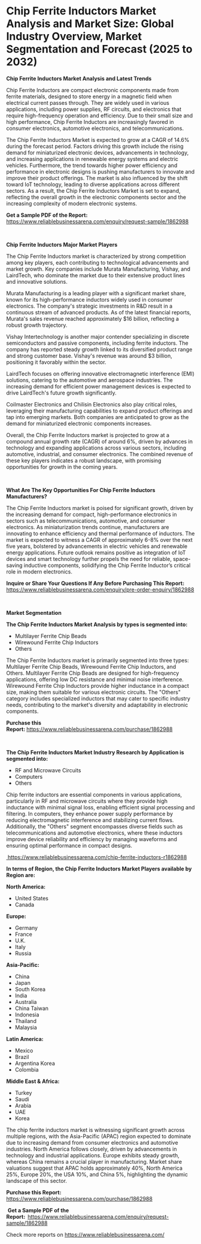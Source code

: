 <p><h1>Chip Ferrite Inductors Market Analysis and Market Size: Global Industry Overview, Market Segmentation and Forecast (2025 to 2032)</h1></p><p><strong>Chip Ferrite Inductors Market Analysis and Latest Trends</strong></p>
<p><p>Chip Ferrite Inductors are compact electronic components made from ferrite materials, designed to store energy in a magnetic field when electrical current passes through. They are widely used in various applications, including power supplies, RF circuits, and electronics that require high-frequency operation and efficiency. Due to their small size and high performance, Chip Ferrite Inductors are increasingly favored in consumer electronics, automotive electronics, and telecommunications.</p><p>The Chip Ferrite Inductors Market is expected to grow at a CAGR of 14.6% during the forecast period. Factors driving this growth include the rising demand for miniaturized electronic devices, advancements in technology, and increasing applications in renewable energy systems and electric vehicles. Furthermore, the trend towards higher power efficiency and performance in electronic designs is pushing manufacturers to innovate and improve their product offerings. The market is also influenced by the shift toward IoT technology, leading to diverse applications across different sectors. As a result, the Chip Ferrite Inductors Market is set to expand, reflecting the overall growth in the electronic components sector and the increasing complexity of modern electronic systems.</p></p>
<p><strong>Get a Sample PDF of the Report:&nbsp;</strong> <a href="https://www.reliablebusinessarena.com/enquiry/request-sample/1862988?utm_campaign=2031&utm_medium=2&utm_source=Github&utm_content=ia&utm_term=13022025&utm_id=chip-ferrite-inductors">https://www.reliablebusinessarena.com/enquiry/request-sample/1862988</a></p>
<p>&nbsp;</p>
<p><strong>Chip Ferrite Inductors Major Market Players</strong></p>
<p><p>The Chip Ferrite Inductors market is characterized by strong competition among key players, each contributing to technological advancements and market growth. Key companies include Murata Manufacturing, Vishay, and LairdTech, who dominate the market due to their extensive product lines and innovative solutions.</p><p>Murata Manufacturing is a leading player with a significant market share, known for its high-performance inductors widely used in consumer electronics. The company's strategic investments in R&D result in a continuous stream of advanced products. As of the latest financial reports, Murata's sales revenue reached approximately $16 billion, reflecting a robust growth trajectory.</p><p>Vishay Intertechnology is another major contender specializing in discrete semiconductors and passive components, including ferrite inductors. The company has reported steady growth linked to its diversified product range and strong customer base. Vishay's revenue was around $3 billion, positioning it favorably within the sector.</p><p>LairdTech focuses on offering innovative electromagnetic interference (EMI) solutions, catering to the automotive and aerospace industries. The increasing demand for efficient power management devices is expected to drive LairdTech's future growth significantly.</p><p>Coilmaster Electronics and Chilisin Electronics also play critical roles, leveraging their manufacturing capabilities to expand product offerings and tap into emerging markets. Both companies are anticipated to grow as the demand for miniaturized electronic components increases.</p><p>Overall, the Chip Ferrite Inductors market is projected to grow at a compound annual growth rate (CAGR) of around 6%, driven by advances in technology and expanding applications across various sectors, including automotive, industrial, and consumer electronics. The combined revenue of these key players indicates a robust landscape, with promising opportunities for growth in the coming years.</p></p>
<p>&nbsp;</p>
<p><strong>What Are The Key Opportunities For Chip Ferrite Inductors Manufacturers?</strong></p>
<p><p>The Chip Ferrite Inductors market is poised for significant growth, driven by the increasing demand for compact, high-performance electronics in sectors such as telecommunications, automotive, and consumer electronics. As miniaturization trends continue, manufacturers are innovating to enhance efficiency and thermal performance of inductors. The market is expected to witness a CAGR of approximately 6-8% over the next five years, bolstered by advancements in electric vehicles and renewable energy applications. Future outlook remains positive as integration of IoT devices and smart technology further propels the need for reliable, space-saving inductive components, solidifying the Chip Ferrite Inductor’s critical role in modern electronics.</p></p>
<p><strong>Inquire or Share Your Questions If Any Before Purchasing This Report:</strong> <a href="https://www.reliablebusinessarena.com/enquiry/pre-order-enquiry/1862988?utm_campaign=2031&utm_medium=2&utm_source=Github&utm_content=ia&utm_term=13022025&utm_id=chip-ferrite-inductors">https://www.reliablebusinessarena.com/enquiry/pre-order-enquiry/1862988</a></p>
<p>&nbsp;</p>
<p><strong>Market Segmentation</strong></p>
<p><strong>The Chip Ferrite Inductors Market Analysis by types is segmented into:</strong></p>
<p><ul><li>Multilayer Ferrite Chip Beads</li><li>Wirewound Ferrite Chip Inductors</li><li>Others</li></ul></p>
<p><p>The Chip Ferrite Inductors market is primarily segmented into three types: Multilayer Ferrite Chip Beads, Wirewound Ferrite Chip Inductors, and Others. Multilayer Ferrite Chip Beads are designed for high-frequency applications, offering low DC resistance and minimal noise interference. Wirewound Ferrite Chip Inductors provide higher inductance in a compact size, making them suitable for various electronic circuits. The "Others" category includes specialized inductors that may cater to specific industry needs, contributing to the market's diversity and adaptability in electronic components.</p></p>
<p><strong>Purchase this Report:&nbsp;</strong><a href="https://www.reliablebusinessarena.com/purchase/1862988?utm_campaign=2031&utm_medium=2&utm_source=Github&utm_content=ia&utm_term=13022025&utm_id=chip-ferrite-inductors">https://www.reliablebusinessarena.com/purchase/1862988</a></p>
<p>&nbsp;</p>
<p><strong>The Chip Ferrite Inductors Market Industry Research by Application is segmented into:</strong></p>
<p><ul><li>RF and Microwave Circuits</li><li>Computers</li><li>Others</li></ul></p>
<p><p>Chip ferrite inductors are essential components in various applications, particularly in RF and microwave circuits where they provide high inductance with minimal signal loss, enabling efficient signal processing and filtering. In computers, they enhance power supply performance by reducing electromagnetic interference and stabilizing current flows. Additionally, the "Others" segment encompasses diverse fields such as telecommunications and automotive electronics, where these inductors improve device reliability and efficiency by managing waveforms and ensuring optimal performance in compact designs.</p></p>
<p><a href="https://www.reliablebusinessarena.com/chip-ferrite-inductors-r1862988?utm_campaign=2031&utm_medium=2&utm_source=Github&utm_content=ia&utm_term=13022025&utm_id=chip-ferrite-inductors">&nbsp;https://www.reliablebusinessarena.com/chip-ferrite-inductors-r1862988</a></p>
<p><strong>In terms of Region, the Chip Ferrite Inductors Market Players available by Region are:</strong></p>
<p>
    <p> <strong> North America: </strong>
        <ul>
            <li>United States</li>
            <li>Canada</li>
        </ul>
        </p> 
    <p> <strong> Europe: </strong>
        <ul>
            <li>Germany</li>
            <li>France</li>
            <li>U.K.</li>
            <li>Italy</li>
            <li>Russia</li>
        </ul>
        </p> 
    <p> <strong> Asia-Pacific: </strong>
        <ul>
            <li>China</li>
            <li>Japan</li>
            <li>South Korea</li>
            <li>India</li>
            <li>Australia</li>
            <li>China Taiwan</li>
            <li>Indonesia</li>
            <li>Thailand</li>
            <li>Malaysia</li>
        </ul>
        </p> 
    <p> <strong> Latin America: </strong>
        <ul>
            <li>Mexico</li>
            <li>Brazil</li>
            <li>Argentina Korea</li>
            <li>Colombia</li>
        </ul>
        </p> 
    <p> <strong> Middle East & Africa: </strong>
        <ul>
            <li>Turkey</li>
            <li>Saudi</li>
            <li>Arabia</li>
            <li>UAE</li>
            <li>Korea</li>
        </ul>
    </p>
    </p>
<p><p>The chip ferrite inductors market is witnessing significant growth across multiple regions, with the Asia-Pacific (APAC) region expected to dominate due to increasing demand from consumer electronics and automotive industries. North America follows closely, driven by advancements in technology and industrial applications. Europe exhibits steady growth, whereas China remains a crucial player in manufacturing. Market share valuations suggest that APAC holds approximately 40%, North America 25%, Europe 20%, the USA 10%, and China 5%, highlighting the dynamic landscape of this sector.</p></p>
<p><strong>Purchase this Report: </strong><a href="https://www.reliablebusinessarena.com/purchase/1862988?utm_campaign=2031&utm_medium=2&utm_source=Github&utm_content=ia&utm_term=13022025&utm_id=chip-ferrite-inductors">https://www.reliablebusinessarena.com/purchase/1862988</a></p>
<p>&nbsp;<strong>Get a Sample PDF of the Report:&nbsp;&nbsp;</strong><a href="https://www.reliablebusinessarena.com/enquiry/request-sample/1862988?utm_campaign=2031&utm_medium=2&utm_source=Github&utm_content=ia&utm_term=13022025&utm_id=chip-ferrite-inductors">https://www.reliablebusinessarena.com/enquiry/request-sample/1862988</a></p>
<p><strong></strong></p>
<p>Check more reports on <a href="https://www.reliablebusinessarena.com/?utm_campaign=2031&utm_medium=2&utm_source=Github&utm_content=ia&utm_term=13022025&utm_id=chip-ferrite-inductors">https://www.reliablebusinessarena.com/</a></p>